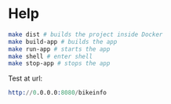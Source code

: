 # Help

```bash
make dist # builds the project inside Docker
make build-app # builds the app
make run-app # starts the app
make shell # enter shell
make stop-app # stops the app
```

Test at url:

```s
http://0.0.0.0:8080/bikeinfo
```

